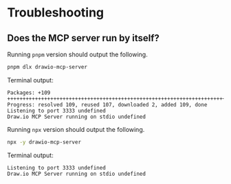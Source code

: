 # Troubleshooting

## Does the MCP server run by itself?

Running `pnpm` version should output the following.

```sh
pnpm dlx drawio-mcp-server
```

Terminal output:

```
Packages: +109
+++++++++++++++++++++++++++++++++++++++++++++++++++++++++++++++++++++++++++++++++++++++++++++++++++++++++++++
Progress: resolved 109, reused 107, downloaded 2, added 109, done
Listening to port 3333 undefined
Draw.io MCP Server running on stdio undefined
```

Running `npx` version should output the following.

```sh
npx -y drawio-mcp-server
```

Terminal output:
``` 
Listening to port 3333 undefined
Draw.io MCP Server running on stdio undefined
```
